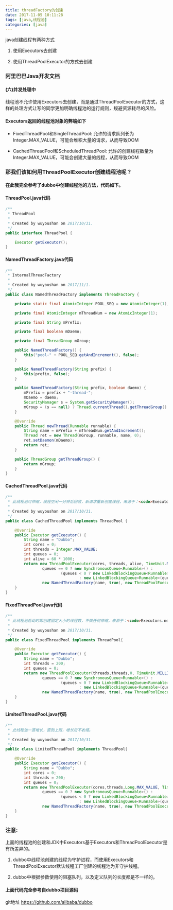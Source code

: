 ```yaml
---
title: threadFactory的创建
date: 2017-11-05 10:11:28
tags: [java,线程池]
categories: [java]
---
```


java创建线程有两种方式

1. 使用Executors去创建

2. 使用ThreadPoolExecutor的方式去创建

### 阿里巴巴Java开发文档
#### (六)并发处理中

线程池不允许使用Executors去创建，而是通过ThreadPoolExecutor的方式，这样的处理方式让写的同学更加明确线程池的运行规则，规避资源耗尽的风险。

#### Executors返回的线程池对象的弊端如下
- FixedThreadPool和SingleThreadPool:
允许的请求队列长为Integer.MAX_VALUE，可能会堆积大量的请求，从而导致OOM

- CachedThreadPool和ScheduledThreadPool:
允许的创建线程数量为Integer.MAX_VALUE，可能会创建大量的线程，从而导致OOM

### 那我们该如何用ThreadPoolExecutor创建线程池呢？

#### 在此我完全参考了dubbo中创建线程池的方法，代码如下。

#### ThreadPool.java代码
```java
/**
 * ThreadPool
 *
 * Created by wuyoushan on 2017/10/31.
 */
public interface ThreadPool {

    Executor getExecutor();
}
```

#### NamedThreadFactory.java代码
```java
/**
 * InternalThreadFactory
 *
 * Created by wuyoushan on 2017/11/1.
 */
public class NamedThreadFactory implements ThreadFactory {

    private static final AtomicInteger POOL_SEQ = new AtomicInteger(1);

    private final AtomicInteger mThreadNum = new AtomicInteger(1);

    private final String mPrefix;

    private final boolean mDaemo;

    private final ThreadGroup mGroup;

    public NamedThreadFactory() {
        this("pool-" + POOL_SEQ.getAndIncrement(), false);
    }

    public NamedThreadFactory(String prefix) {
        this(prefix, false);
    }

    public NamedThreadFactory(String prefix, boolean daemo) {
        mPrefix = prefix + "-thread-";
        mDaemo = daemo;
        SecurityManager s = System.getSecurityManager();
        mGroup = (s == null) ? Thread.currentThread().getThreadGroup() : s.getThreadGroup();
    }

    @Override
    public Thread newThread(Runnable runnable) {
        String name = mPrefix + mThreadNum.getAndIncrement();
        Thread ret = new Thread(mGroup, runnable, name, 0);
        ret.setDaemon(mDaemo);
        return ret;
    }

    public ThreadGroup getThreadGroup() {
        return mGroup;
    }
}
```

#### CachedThreadPool.java代码
```java
/**
 * 此线程池可伸缩，线程空闲一分钟后回收，新请求重新创建线程，来源于：<code>Executors.newCachedThreadPool()</code>
 * 
 * Created by wuyoushan on 2017/10/31.
 */
public class CachedThreadPool implements ThreadPool {

    @Override
    public Executor getExecutor() {
        String name = "Dubbo";
        int cores = 0;
        int threads = Integer.MAX_VALUE;
        int queues = 0;
        int alive = 60 * 1000;
        return new ThreadPoolExecutor(cores, threads, alive, TimeUnit.MILLISECONDS,
                queues == 0 ? new SynchronousQueue<Runnable>() :
                        (queues < 0 ? new LinkedBlockingQueue<Runnable>()
                                : new LinkedBlockingQueue<Runnable>(queues)),
                new NamedThreadFactory(name, true), new ThreadPoolExecutor.AbortPolicy());
    }
}

```

#### FixedThreadPool.java代码
```java
/**
 * 此线程池启动时即创建固定大小的线程数，不做任何伸缩，来源于：<code>Executors.newFixedThreadPool()</code>
 *
 * Created by wuyoushan on 2017/10/31.
 */
public class FixedThreadPool implements ThreadPool{

    @Override
    public Executor getExecutor() {
        String name = "Dubbo";
        int threads = 200;
        int queues = 0;
        return new ThreadPoolExecutor(threads,threads,0, TimeUnit.MILLISECONDS,
                queues == 0 ? new SynchronousQueue<Runnable>() :
                        (queues < 0 ? new LinkedBlockingQueue<Runnable>()
                                : new LinkedBlockingQueue<Runnable>(queues)),
                new NamedThreadFactory(name, true), new ThreadPoolExecutor.AbortPolicy());
    }
}
```

#### LimitedThreadPool.java代码
```java
/**
 * 此线程池一直增长，直到上限，增长后不收缩。
 *
 * Created by wuyoushan on 2017/10/31.
 */
public class LimitedThreadPool implements ThreadPool{

    @Override
    public Executor getExecutor() {
        String name = "Dubbo";
        int cores = 0;
        int threads = 200;
        int queues = 0;
        return new ThreadPoolExecutor(cores,threads,Long.MAX_VALUE, TimeUnit.MILLISECONDS,
                queues == 0 ? new SynchronousQueue<Runnable>() :
                        (queues < 0 ? new LinkedBlockingQueue<Runnable>()
                                : new LinkedBlockingQueue<Runnable>(queues)),
                new NamedThreadFactory(name, true), new ThreadPoolExecutor.AbortPolicy());
    }
}
```

### 注意:
上面的线程池的创建和JDK中Executors基于Executors和ThreadPoolExecutor是有所差异的。

1. dubbo中线程池创建的线程为守护进程，而使用Executors和ThreadPoolExecutor默认线程工厂创建的线程池为非守护线程。

2. dubbo中根据参数使用的阻塞队列，以及定义队列的长度都是不一样的。

#### 上面代码完全参考自dubbo项目源码
git地址 https://github.com/alibaba/dubbo